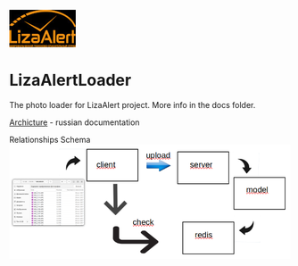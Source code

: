 ![image](img/LizaAlert_logo.jpg)
# LizaAlertLoader
The photo loader for LizaAlert project. More info in the docs folder. 

[Archicture](docs/Archicture.pdf) - russian documentation


Relationships Schema 
![shema ](/img/schema.png)


